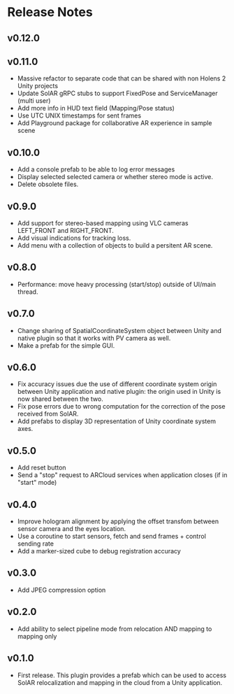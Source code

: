 # Release Notes
## v0.12.0

## v0.11.0
* Massive refactor to separate code that can be shared with non Holens 2 Unity projects
* Update SolAR gRPC stubs to support FixedPose and ServiceManager (multi user)
* Add more info in HUD text field (Mapping/Pose status)
* Use UTC UNIX timestamps for sent frames
* Add Playground package for collaborative AR experience in sample scene

## v0.10.0
* Add a console prefab to be able to log error messages
* Display selected selected camera or whether stereo mode is active.
* Delete obsolete files.

## v0.9.0
* Add support for stereo-based mapping using VLC cameras LEFT_FRONT and RIGHT_FRONT.
* Add visual indications for tracking loss.
* Add menu with a collection of objects to build a persitent AR scene.

## v0.8.0
* Performance: move heavy processing (start/stop) outside of UI/main thread.

## v0.7.0
* Change sharing of SpatialCoordinateSystem object between Unity and native plugin so that it works with PV camera as well.
* Make a prefab for the simple GUI.

## v0.6.0
* Fix accuracy issues due the use of different coordinate system origin between Unity application and native plugin: the origin used in Unity is now shared between the two.
* Fix pose errors due to wrong computation for the correction of the pose received from SolAR.
* Add prefabs to display 3D representation of Unity coordinate system axes.

## v0.5.0
* Add reset button
* Send a "stop" request to ARCloud services when application closes (if in "start" mode)

## v0.4.0
* Improve hologram alignment by applying the offset transfom between sensor camera and the eyes location.
* Use a coroutine to start sensors, fetch and send frames + control sending rate
* Add a marker-sized cube to debug registration accuracy

## v0.3.0
* Add JPEG compression option

## v0.2.0
* Add ability to select pipeline mode from relocation AND mapping to mapping only

## v0.1.0
* First release. This plugin provides a prefab which can be used to access SolAR relocalization and mapping in the cloud from a Unity application. 